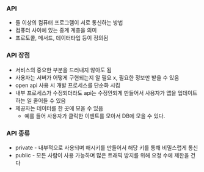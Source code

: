 ### API

- 둘 이상의 컴퓨터 프로그램이 서로 통신하는 방법
- 컴퓨터 사이에 있는 중계 계층을 의미
- 프로토콜, 메서드, 데이터타입 등이 정의됨

### API 장점

- 서비스의 중요한 부분을 드러내지 않아도 됨
- 사용자는 서버가 어떻게 구현되는지 알 필요 x, 필요한 정보만 받을 수 있음
- open api 사용 시 개발 프로세스를 단순화 시킴
- 내부 프로세스가 수정되더라도 api는 수정안되게 만들어서 사용자가 앱을 업데이트 하는 일 줄어들 수 있음
- 제공자는 데이터를 한 곳에 모을 수 있음
  - 예를 들어 사용자가 클릭한 이벤트를 모아서 DB에 모을 수 있다.

### API 종류

- private - 내부적으로 사용되며 해시키를 만들어서 해당 키를 통해 비밀스럽게 통신
- public - 모든 사람이 사용 가능하며 많은 트래픽 방지를 위해 요청 수에 제한을 건다
